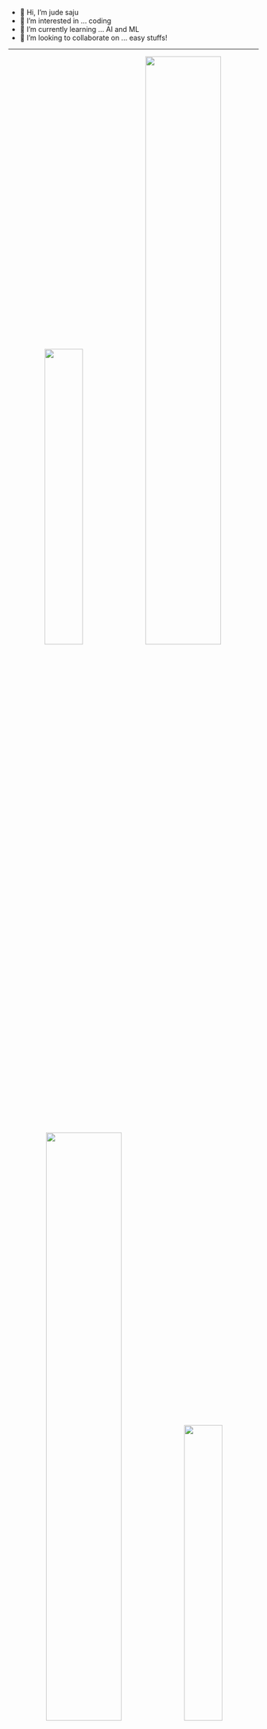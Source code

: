 - 👋 Hi, I’m jude saju
- 👀 I’m interested in ... coding
- 🌱 I’m currently learning ... AI and ML
- 💞️ I’m looking to collaborate on ... easy stuffs!

<hr>

<div align="center">
  
  <p fload="left" margin="0">
    <img src="https://media.giphy.com/media/xULW8l2gXuRPmsQe8U/giphy.gif" width="39%" />
    <img src="https://github-readme-stats.vercel.app/api?username=jude7733&theme=merko&show_icons=true&rank_icon=github" width="55%"  />
  </p>
  
  <p fload="left" margin="0">
    <img src="http://github-readme-streak-stats.herokuapp.com?user=jude7733&theme=merko" width="55%" />
    <img src="https://media.giphy.com/media/xULW8l2gXuRPmsQe8U/giphy.gif" width="39%" />
  </p>

  <p fload="left" margin="0">
    <img src="https://media.giphy.com/media/xULW8l2gXuRPmsQe8U/giphy.gif" width="42%" />
    <img src="https://github-readme-stats.vercel.app/api/top-langs/?username=jude7733&theme=merko&hide=Powershell" width="34%" />
    <img src="https://media.giphy.com/media/KzJkzjggfGN5Py6nkT/giphy.gif" width="21%"/>
  </p>
</div>

<hr>
<br>

<img src="https://github.com/jude7733/jude7733/assets/93538042/1c1e64dd-dad4-45fb-9c15-34a3300ece65" width="10%">
